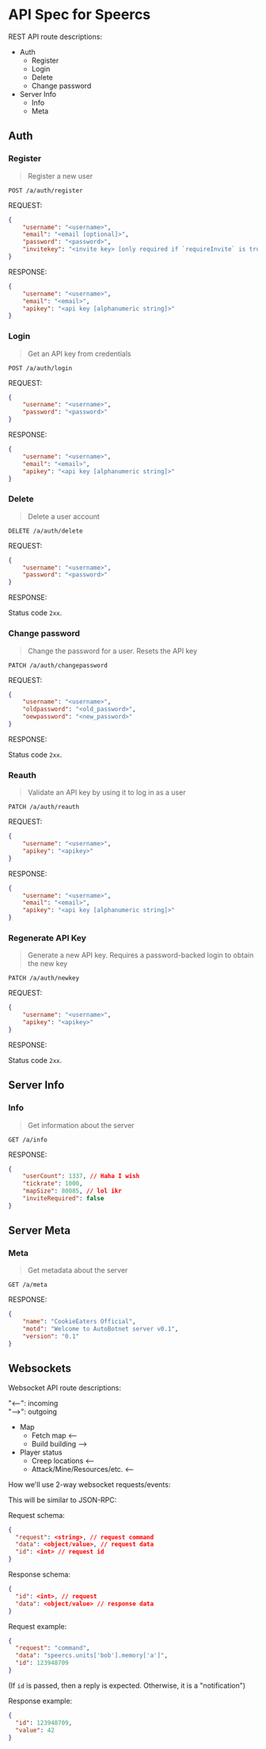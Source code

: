 # API Spec for **Speercs**

REST API route descriptions:

- Auth
  - Register
  - Login
  - Delete
  - Change password
- Server Info
  - Info
  - Meta

## Auth

### Register

> Register a new user

`POST /a/auth/register`

REQUEST:

```json
{
    "username": "<username>",
    "email": "<email [optional]>",
    "password": "<password>",
    "invitekey": "<invite key> [only required if `requireInvite` is true]>"
}
```

RESPONSE:

```json
{
    "username": "<username>",
    "email": "<email>",
    "apikey": "<api key [alphanumeric string]>"
}
```

### Login

> Get an API key from credentials

`POST /a/auth/login`

REQUEST:

```json
{
    "username": "<username>",
    "password": "<password>"
}
```

RESPONSE:

```json
{
    "username": "<username>",
    "email": "<email>",
    "apikey": "<api key [alphanumeric string]>"
}
```


### Delete

> Delete a user account

`DELETE /a/auth/delete`

REQUEST:

```json
{
    "username": "<username>",
    "password": "<password>"
}
```

RESPONSE:

Status code `2xx`.

### Change password

> Change the password for a user. Resets the API key

`PATCH /a/auth/changepassword`

REQUEST:

```json
{
    "username": "<username>",
    "oldpassword": "<old_password>",
    "oewpassword": "<new_password>"
}
```

RESPONSE:

Status code `2xx`.

### Reauth

> Validate an API key by using it to log in as a user

`PATCH /a/auth/reauth`

REQUEST:

```json
{
    "username": "<username>",
    "apikey": "<apikey>"
}
```

RESPONSE:

```json
{
    "username": "<username>",
    "email": "<email>",
    "apikey": "<api key [alphanumeric string]>"
}
```

### Regenerate API Key

> Generate a new API key. Requires a password-backed login to obtain the new key

`PATCH /a/auth/newkey`

REQUEST:

```json
{
    "username": "<username>",
    "apikey": "<apikey>"
}
```

RESPONSE:

Status code `2xx`.

## Server Info

### Info

> Get information about the server

`GET /a/info`

RESPONSE:


```json
{
    "userCount": 1337, // Haha I wish
    "tickrate": 1000,
    "mapSize": 80085, // lol ikr
    "inviteRequired": false
}
```

## Server Meta

### Meta

> Get metadata about the server

`GET /a/meta`

RESPONSE:


```json
{
    "name": "CookieEaters Official",
    "motd": "Welcome to AutoBotnet server v0.1",
    "version": "0.1"
}
```

## Websockets

Websocket API route descriptions:

"<--": incoming  
"-->": outgoing

- Map
  - Fetch map <--
  - Build building -->
- Player status
  - Creep locations <--
  - Attack/Mine/Resources/etc. <--


How we'll use 2-way websocket requests/events:

This will be similar to JSON-RPC:

Request schema:

```json
{
  "request": <string>, // request command
  "data": <object/value>, // request data
  "id": <int> // request id
}
```

Response schema:

```json
{
  "id": <int>, // request
  "data": <object/value> // response data
}
```

Request example:

```json
{
  "request": "command",
  "data": "speercs.units['bob'].memory['a']",
  "id": 123948709
}
```

(If `id` is passed, then a reply is expected. Otherwise, it is a "notification")

Response example:

```json
{
  "id": 123948709,
  "value": 42
}
```
